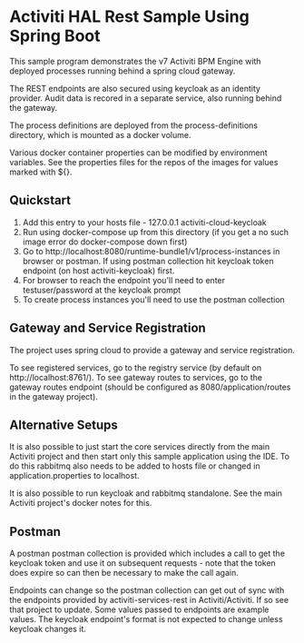 # Activiti HAL Rest Sample Using Spring Boot

This sample program demonstrates the v7 Activiti BPM Engine with deployed processes running behind a spring cloud gateway.

The REST endpoints are also secured using keycloak as an identity provider. Audit data is recored in a separate service, also running behind the gateway.

The process definitions are deployed from the process-definitions directory, which is mounted as a docker volume.

Various docker container properties can be modified by environment variables. See the properties files for the repos of the images for values marked with ${}.

## Quickstart

1) Add this entry to your hosts file - 127.0.0.1       activiti-cloud-keycloak
2) Run using docker-compose up from this directory (if you get a no such image error do docker-compose down first)
5) Go to http://localhost:8080/runtime-bundle1/v1/process-instances in browser or postman. If using postman collection hit keycloak token endpoint (on host activiti-keycloak) first.
5) For browser to reach the endpoint you'll need to enter testuser/password at the keycloak prompt
7) To create process instances you'll need to use the postman collection

## Gateway and Service Registration

The project uses spring cloud to provide a gateway and service registration.

To see registered services, go to the registry service (by default on http://localhost:8761/). To see gateway routes to services, go to the gateway routes endpoint (should be configured as 8080/application/routes in the gateway project).

## Alternative Setups

It is also possible to just start the core services directly from the main Activiti project and then start only this sample application using the IDE. To do this rabbitmq also needs to be added to hosts file or changed in application.properties to localhost.

It is also possible to run keycloak and rabbitmq standalone. See the main Activiti project's docker notes for this.

## Postman

A postman postman collection is provided which includes a call to get the keycloak token and use it on subsequent requests - note that the token does expire so can then be necessary to make the call again.

Endpoints can change so the postman collection can get out of sync with the endpoints provided by activiti-services-rest in Activiti/Activiti. If so see that project to update. Some values passed to endpoints are example values. The keycloak endpoint's format is not expected to change unless keycloak changes it.
